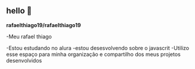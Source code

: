 ## hello 👋

**rafaelthiago19/rafaelthiago19** 

-Meu rafael thiago

-Estou estudando no alura
-estou desesvolvendo sobre o javascrit
-Utilizo esse espaço para minha organização e compartilho dos meus projetos desenvolvidos
